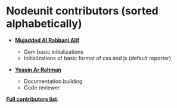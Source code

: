 Nodeunit contributors (sorted alphabetically)
============================================

* **[Mujadded Al Rabbani Alif](https://github.com/mujadded)**

  * Gem basic initializations
  * Initializations of basic format of css and js (default reporter)

* **[Yeasin Ar Rahman](https://github.com/nibircse)**

  * Documentation building
  * Code reviewer
  
**[Full contributors list](https://github.com/mujadded/loading_screen/contributors).**

